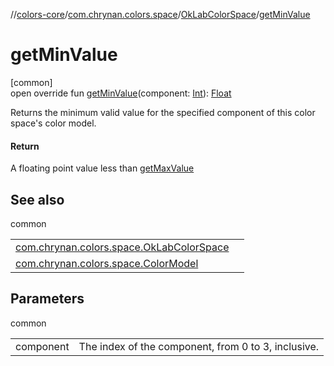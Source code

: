 //[colors-core](../../../index.md)/[com.chrynan.colors.space](../index.md)/[OkLabColorSpace](index.md)/[getMinValue](get-min-value.md)

# getMinValue

[common]\
open override fun [getMinValue](get-min-value.md)(component: [Int](https://kotlinlang.org/api/latest/jvm/stdlib/kotlin/-int/index.html)): [Float](https://kotlinlang.org/api/latest/jvm/stdlib/kotlin/-float/index.html)

Returns the minimum valid value for the specified component of this color space's color model.

#### Return

A floating point value less than [getMaxValue](get-max-value.md)

## See also

common

| | |
|---|---|
| [com.chrynan.colors.space.OkLabColorSpace](get-max-value.md) |  |
| [com.chrynan.colors.space.ColorModel](../-color-model/component-count.md) |  |

## Parameters

common

| | |
|---|---|
| component | The index of the component, from 0 to 3, inclusive. |
